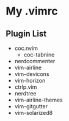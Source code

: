 # My .vimrc
## Plugin List
* coc.nvim
  * coc-tabnine
* nerdcommenter
* vim-airline
* vim-devicons
* vim-horizon
* ctrlp.vim
* nerdtree
* vim-airline-themes
* vim-gitgutter
* vim-solarized8
